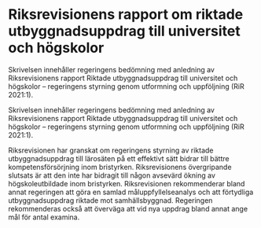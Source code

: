 # Riksrevisionens rapport om riktade utbyggnadsuppdrag till universitet och högskolor

Skrivelsen innehåller regeringens bedömning med anledning av Riksrevisionens
rapport Riktade utbyggnadsuppdrag till universitet och högskolor
– regeringens styrning genom utformning och uppföljning (RiR 2021:1).

Skrivelsen innehåller regeringens bedömning med anledning av Riksrevisionens
rapport Riktade utbyggnadsuppdrag till universitet och högskolor
– regeringens styrning genom utformning och uppföljning (RiR 2021:1).

Riksrevisionen har granskat om regeringens styrning av riktade utbyggnadsuppdrag till lärosäten på ett effektivt sätt bidrar till bättre kompetensförsörjning inom bristyrken. Riksrevisionens övergripande slutsats är att den inte har bidragit till någon avsevärd ökning av högskoleutbildade inom bristyrken. Riksrevisionen rekommenderar bland annat regeringen att göra en samlad måluppfyllelseanalys och att förtydliga utbyggnadsuppdrag riktade mot samhällsbyggnad. Regeringen rekommenderas också att överväga att vid nya uppdrag bland annat ange mål för antal examina.
